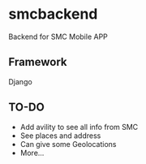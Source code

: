 # smcbackend
Backend for SMC Mobile APP

## Framework

Django

## TO-DO

- Add avility to see all info from SMC
- See places and address
- Can give some Geolocations
- More...

  
